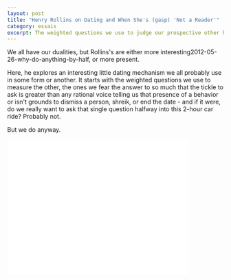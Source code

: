```yaml
---
layout: post
title: "Henry Rollins on Dating and When She's (gasp) 'Not a Reader'"
category: essais
excerpt: The weighted questions we use to judge our prospective other half.
---
```


We all have our dualities, but Rollins's are either more interesting2012-05-26-why-do-anything-by-half, or more present.  

Here, he explores an interesting little dating mechanism we all probably use in some form or another. It starts with the weighted questions we use to measure the other, the ones we fear the answer to so much that the tickle to ask is greater than any rational voice telling us that presence of a behavior or isn't grounds to dismiss a person, shreik, or end the date - and if it were, do we really want to ask that single question halfway into this 2-hour car ride? Probably not.  

But we do anyway.  

<iframe width="420" height="315" src="//www.youtube.com/embed/W9S5-EB8dR8" frameborder="0"> </iframe>

<a href="https://plus.google.com/+VincentBarr0?rel=author"></a>
